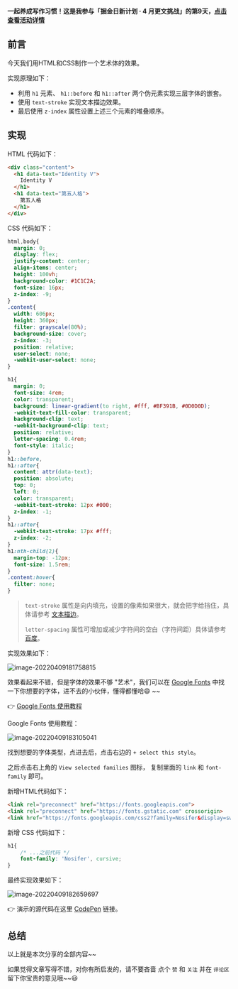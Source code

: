 **一起养成写作习惯！这是我参与「掘金日新计划 · 4 月更文挑战」的第9天，[点击查看活动详情](https://juejin.cn/post/7080800226365145118)**



## 前言

今天我们用HTML和CSS制作一个艺术体的效果。

实现原理如下：

- 利用 `h1` 元素、 `h1::before` 和 `h1::after` 两个伪元素实现三层字体的嵌套。
- 使用 `text-stroke`  实现文本描边效果。
- 最后使用 `z-index`  属性设置上述三个元素的堆叠顺序。



## 实现

HTML 代码如下：

```html
<div class="content">
  <h1 data-text="Identity V">
    Identity V
  </h1>
  <h1 data-text="第五人格">
    第五人格
  </h1>
</div>
```



CSS 代码如下：

```css
html,body{
  margin: 0;
  display: flex;
  justify-content: center;
  align-items: center;
  height: 100vh;
  background-color: #1C1C2A;
  font-size: 16px;
  z-index: -9;
}
.content{
  width: 606px;
  height: 360px;
  filter: grayscale(80%);
  background-size: cover;
  z-index: -3;
  position: relative;
  user-select: none;
  -webkit-user-select: none;
}

h1{
  margin: 0;
  font-size: 4rem;
  color: transparent;
  background: linear-gradient(to right, #fff, #BF391B, #0D0D0D);
  -webkit-text-fill-color: transparent;
  background-clip: text;
  -webkit-background-clip: text;
  position: relative;
  letter-spacing: 0.4rem;
  font-style: italic;
}
h1::before,
h1::after{
  content: attr(data-text);
  position: absolute;
  top: 0;
  left: 0;
  color: transparent;
  -webkit-text-stroke: 12px #000;
  z-index: -1;
}
h1::after{
  -webkit-text-stroke: 17px #fff;
  z-index: -2;
}
h1:nth-child(2){
  margin-top: -12px;
  font-size: 1.5rem;
}
.content:hover{
  filter: none;
}
```

>`text-stroke` 属性是向内填充，设置的像素如果很大，就会把字给挡住，具体请参考 [文本描边](https://blog.csdn.net/taotaomin99/article/details/72553280)。
>
>`letter-spacing` 属性可增加或减少字符间的空白（字符间距）具体请参考 [百度](https://baike.baidu.com/item/letter-spacing/7524945?fr=aladdin)。



实现效果如下：

![image-20220409181758815](C:\Users\Jack\AppData\Roaming\Typora\typora-user-images\image-20220409181758815.png)



效果看起来不错，但是字体的效果不够 "艺术"，我们可以在 [Google Fonts](https://fonts.google.com) 中找一下你想要的字体，进不去的小伙伴，懂得都懂哈:smile: ~~

:point_right: [Google Fonts 使用教程](https://www.zhihu.com/question/19578734)

Google Fonts 使用教程：

![image-20220409183105041](C:\Users\Jack\AppData\Roaming\Typora\typora-user-images\image-20220409183105041.png)

找到想要的字体类型，点进去后，点击右边的 `+ select this style`。

之后点击右上角的 `View selected families`  图标， 复制里面的 `link` 和 `font-family` 即可。





新增HTML代码如下：

```html
<link rel="preconnect" href="https://fonts.googleapis.com">
<link rel="preconnect" href="https://fonts.gstatic.com" crossorigin>
<link href="https://fonts.googleapis.com/css2?family=Nosifer&display=swap" rel="stylesheet">
```



新增 CSS 代码如下：

```css
h1{
    /* ...之前代码 */ 
    font-family: 'Nosifer', cursive;
}
```



最终实现效果如下：

![image-20220409182659697](C:\Users\Jack\AppData\Roaming\Typora\typora-user-images\image-20220409182659697.png)



:point_right: 演示的源代码在这里 [CodePen](https://codepen.io/jackbrens/pen/YzYLMrr) 链接。



## 总结

以上就是本次分享的全部内容~~

如果觉得文章写得不错，对你有所启发的，请不要吝啬 点个 `赞` 和 `关注` 并在 `评论区` 留下你宝贵的意见哦~~😃